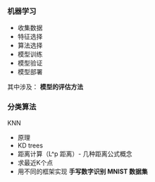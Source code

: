 ### 机器学习
- 收集数据
- 特征选择
- 算法选择
- 模型训练
- 模型验证
- 模型部署

其中涉及： **模型的评估方法**


### 分类算法

KNN
- 原理
- KD trees
- 距离计算（L^p 距离）- 几种距离公式概念
- 求最近K个点
- 用不同的框架实现 **手写数字识别 MNIST 数据集**

